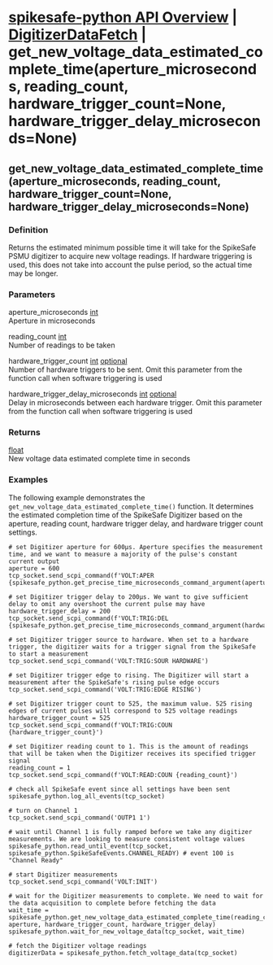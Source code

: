 # [spikesafe-python API Overview](/spikesafe_python_lib_docs/README.md) | [DigitizerDataFetch](/spikesafe_python_lib_docs/DigitizerDataFetch/README.md) | get_new_voltage_data_estimated_complete_time(aperture_microseconds, reading_count, hardware_trigger_count=None, hardware_trigger_delay_microseconds=None)

## get_new_voltage_data_estimated_complete_time(aperture_microseconds, reading_count, hardware_trigger_count=None, hardware_trigger_delay_microseconds=None)

### Definition
Returns the estimated minimum possible time it will take for the SpikeSafe PSMU digitizer to acquire new voltage readings. If hardware triggering is used, this does not take into account the pulse period, so the actual time may be longer.

### Parameters
aperture_microseconds [int](https://docs.python.org/3/library/functions.html#int)  
Aperture in microseconds

reading_count [int](https://docs.python.org/3/library/functions.html#int)  
Number of readings to be taken

hardware_trigger_count [int](https://docs.python.org/3/library/functions.html#int) [optional](https://docs.python.org/3/library/typing.html#typing.Optional)  
Number of hardware triggers to be sent. Omit this parameter from the function call when software triggering is used

hardware_trigger_delay_microseconds [int](https://docs.python.org/3/library/functions.html#int) [optional](https://docs.python.org/3/library/typing.html#typing.Optional)  
Delay in microseconds between each hardware trigger. Omit this parameter from the function call when software triggering is used

### Returns
[float](https://docs.python.org/3/library/functions.html#float)  
New voltage data estimated complete time in seconds

### Examples
The following example demonstrates the `get_new_voltage_data_estimated_complete_time()` function. It determines the estimated completion time of the SpikeSafe Digitizer based on the aperture, reading count, hardware trigger delay, and hardware trigger count settings.
```
# set Digitizer aperture for 600µs. Aperture specifies the measurement time, and we want to measure a majority of the pulse's constant current output
aperture = 600
tcp_socket.send_scpi_command(f'VOLT:APER {spikesafe_python.get_precise_time_microseconds_command_argument(aperture)}')

# set Digitizer trigger delay to 200µs. We want to give sufficient delay to omit any overshoot the current pulse may have
hardware_trigger_delay = 200
tcp_socket.send_scpi_command(f'VOLT:TRIG:DEL {spikesafe_python.get_precise_time_microseconds_command_argument(hardware_trigger_delay)}')

# set Digitizer trigger source to hardware. When set to a hardware trigger, the digitizer waits for a trigger signal from the SpikeSafe to start a measurement
tcp_socket.send_scpi_command('VOLT:TRIG:SOUR HARDWARE')

# set Digitizer trigger edge to rising. The Digitizer will start a measurement after the SpikeSafe's rising pulse edge occurs
tcp_socket.send_scpi_command('VOLT:TRIG:EDGE RISING')

# set Digitizer trigger count to 525, the maximum value. 525 rising edges of current pulses will correspond to 525 voltage readings
hardware_trigger_count = 525
tcp_socket.send_scpi_command(f'VOLT:TRIG:COUN {hardware_trigger_count}')

# set Digitizer reading count to 1. This is the amount of readings that will be taken when the Digitizer receives its specified trigger signal
reading_count = 1
tcp_socket.send_scpi_command(f'VOLT:READ:COUN {reading_count}')

# check all SpikeSafe event since all settings have been sent
spikesafe_python.log_all_events(tcp_socket)

# turn on Channel 1 
tcp_socket.send_scpi_command('OUTP1 1')

# wait until Channel 1 is fully ramped before we take any digitizer measurements. We are looking to measure consistent voltage values
spikesafe_python.read_until_event(tcp_socket, spikesafe_python.SpikeSafeEvents.CHANNEL_READY) # event 100 is "Channel Ready"

# start Digitizer measurements
tcp_socket.send_scpi_command('VOLT:INIT')

# wait for the Digitizer measurements to complete. We need to wait for the data acquisition to complete before fetching the data
wait_time = spikesafe_python.get_new_voltage_data_estimated_complete_time(reading_count, aperture, hardware_trigger_count, hardware_trigger_delay)
spikesafe_python.wait_for_new_voltage_data(tcp_socket, wait_time)

# fetch the Digitizer voltage readings
digitizerData = spikesafe_python.fetch_voltage_data(tcp_socket)
```